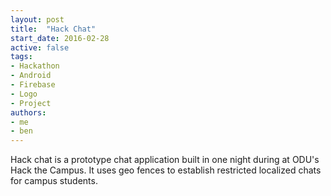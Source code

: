 ```yaml
---
layout: post
title:  "Hack Chat"
start_date: 2016-02-28
active: false
tags:
- Hackathon
- Android
- Firebase
- Logo
- Project
authors:
- me
- ben
---
```


Hack chat is a prototype chat application built in one night during at ODU's Hack the Campus. It uses geo fences to establish restricted localized chats for campus students.
